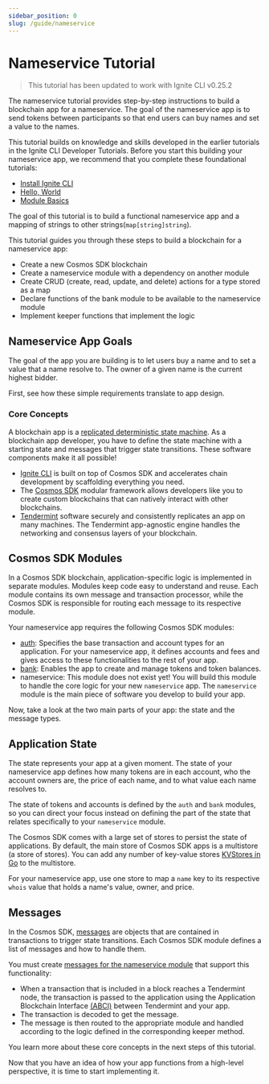 ```yaml
---
sidebar_position: 0
slug: /guide/nameservice
---
```


# Nameservice Tutorial

> This tutorial has been updated to work with Ignite CLI v0.25.2

The nameservice tutorial provides step-by-step instructions to build a
blockchain app for a nameservice. The goal of the nameservice app is to send
tokens between participants so that end users can buy names and set a value to
the names.

This tutorial builds on knowledge and skills developed in the earlier tutorials
in the Ignite CLI Developer Tutorials. Before you start this building your
nameservice app, we recommend that you complete these foundational tutorials:

- [Install Ignite CLI](../01-install.md)
- [Hello, World](../03-hello.md)
- [Module Basics](../04-blog/00-build-blog.md)

The goal of this tutorial is to build a functional nameservice app and a mapping
of strings to other strings(`map[string]string`).

This tutorial guides you through these steps to build a blockchain for a
nameservice app:

- Create a new Cosmos SDK blockchain
- Create a nameservice module with a dependency on another module
- Create CRUD (create, read, update, and delete) actions for a type stored as a
  map
- Declare functions of the bank module to be available to the nameservice module
- Implement keeper functions that implement the logic

## Nameservice App Goals

The goal of the app you are building is to let users buy a name and to set a
value that a name resolve to. The owner of a given name is the current highest
bidder.

First, see how these simple requirements translate to app design.

### Core Concepts

A blockchain app is a [replicated deterministic state
machine](https://en.wikipedia.org/wiki/State_machine_replication). As a
blockchain app developer, you have to define the state machine with a starting
state and messages that trigger state transitions. These software components
make it all possible!

- [Ignite CLI](/) is built on top of Cosmos SDK and
  accelerates chain development by scaffolding everything you need.
- The [Cosmos SDK](https://github.com/cosmos/cosmos-sdk) modular framework
  allows developers like you to create custom blockchains that can natively
  interact with other blockchains.
- [Tendermint](https://docs.tendermint.com/main/introduction/what-is-tendermint.html)
  software securely and consistently replicates an app on many machines. The
  Tendermint app-agnostic engine handles the networking and consensus layers of
  your blockchain.

## Cosmos SDK Modules

In a Cosmos SDK blockchain, application-specific logic is implemented in
separate modules. Modules keep code easy to understand and reuse. Each module
contains its own message and transaction processor, while the Cosmos SDK is
responsible for routing each message to its respective module.

Your nameservice app requires the following Cosmos SDK modules:

- [auth](https://docs.cosmos.network/main/modules/auth): Specifies the base
  transaction and account types for an application. For your nameservice app, it
  defines accounts and fees and gives access to these functionalities to the
  rest of your app.
- [bank](https://docs.cosmos.network/main/modules/bank): Enables the app to
  create and manage tokens and token balances.
- nameservice: This module does not exist yet! You will build this module to
  handle the core logic for your new `nameservice` app. The `nameservice` module
  is the main piece of software you develop to build your app.

Now, take a look at the two main parts of your app: the state and the message
types.

## Application State

The state represents your app at a given moment. The state of your nameservice
app defines how many tokens are in each account, who the account owners are, the
price of each name, and to what value each name resolves to.

The state of tokens and accounts is defined by the `auth` and `bank` modules, so
you can direct your focus instead on defining the part of the state that relates
specifically to your `nameservice` module.

The Cosmos SDK comes with a large set of stores to persist the state of
applications. By default, the main store of Cosmos SDK apps is a multistore (a
store of stores). You can add any number of key-value stores [KVStores in
Go](https://pkg.go.dev/github.com/cosmos/cosmos-sdk/types#KVStore) to the
multistore.

For your nameservice app, use one store to map a `name` key to its respective
`whois` value that holds a name's value, owner, and price.

## Messages

In the Cosmos SDK,
[messages](https://docs.cosmos.network/main/building-modules/messages-and-queries.html#messages)
are objects that are contained in transactions to trigger state transitions.
Each Cosmos SDK module defines a list of messages and how to handle them.

You must create [messages for the nameservice module](./02-messages.md) that
support this functionality:

- When a transaction that is included in a block reaches a Tendermint node, the
  transaction is passed to the application using the Application Blockchain
  Interface
  [(ABCI)](https://docs.cosmos.network/main/intro/sdk-app-architecture.html#abci)
  between Tendermint and your app.
- The transaction is decoded to get the message.
- The message is then routed to the appropriate module and handled according to
  the logic defined in the corresponding keeper method.

You learn more about these core concepts in the next steps of this tutorial.

Now that you have an idea of how your app functions from a high-level
perspective, it is time to start implementing it.
